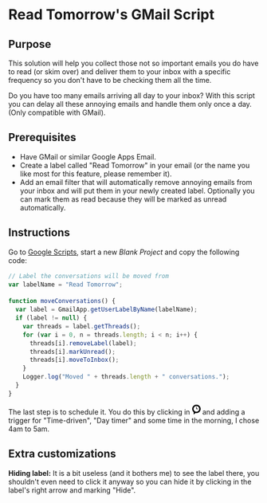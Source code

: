 Read Tomorrow's GMail Script
============================

Purpose
-------

This solution will help you collect those not so important emails you do have to
read (or skim over) and deliver them to your inbox with a specific frequency so
you don't have to be checking them all the time.

Do you have too many emails arriving all day to your inbox? With this script you
can delay all these annoying emails and handle them only once a day. (Only
compatible with GMail).

Prerequisites
-------------

* Have GMail or similar Google Apps Email.
* Create a label called "Read Tomorrow" in your email (or the name you like most
for this feature, please remember it).
* Add an email filter that will automatically remove annoying emails from your
inbox and will put them in your newly created label. Optionally you can mark
them as read because they will be marked as unread automatically.

Instructions
------------

Go to [Google Scripts](https://script.google.com/), start a new *Blank Project*
and copy the following code:

```JavaScript
// Label the conversations will be moved from
var labelName = "Read Tomorrow";

function moveConversations() {
  var label = GmailApp.getUserLabelByName(labelName);
  if (label != null) {
    var threads = label.getThreads();
    for (var i = 0, n = threads.length; i < n; i++) {
      threads[i].removeLabel(label);
      threads[i].markUnread();
      threads[i].moveToInbox();
    }
    Logger.log("Moved " + threads.length + " conversations.");
  }
}
```

The last step is to schedule it. You do this by clicking in
![Schedule](schedule.png "Current project's triggers") and adding a trigger for
"Time-driven", "Day timer" and some time in the morning, I chose 4am to 5am.

Extra customizations
--------------------

**Hiding label:** It is a bit useless (and it bothers me) to see the label
there, you shouldn't even need to click it anyway so you can hide it by clicking
in the label's right arrow and marking "Hide".
